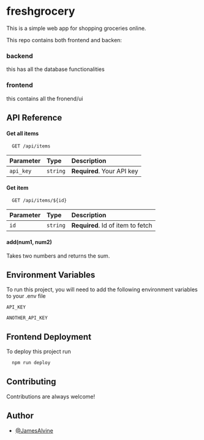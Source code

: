 
# freshgrocery

This is a simple web app for shopping groceries online.

This repo contains both frontend and backen:

### backend
this has all the database functionalities

### frontend
this contains all the fronend/ui 



## API Reference

#### Get all items

```http
  GET /api/items
```

| Parameter | Type     | Description                |
| :-------- | :------- | :------------------------- |
| `api_key` | `string` | **Required**. Your API key |

#### Get item

```http
  GET /api/items/${id}
```

| Parameter | Type     | Description                       |
| :-------- | :------- | :-------------------------------- |
| `id`      | `string` | **Required**. Id of item to fetch |

#### add(num1, num2)

Takes two numbers and returns the sum.


## Environment Variables

To run this project, you will need to add the following environment variables to your .env file

`API_KEY`

`ANOTHER_API_KEY`


## Frontend Deployment

To deploy this project run

```bash
  npm run deploy
```


## Contributing

Contributions are always welcome!



## Author

- [@JamesAlvine](https://www.github.com/JamesAlvine)

